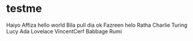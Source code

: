 # testme
Haiyo
Affiza
hello world
Bila pull dia ok
Fazreen
helo
Ratha
Charlie
Turing
Lucy 
Ada
Lovelace
VincentCerf
Babbage
Rumi 


